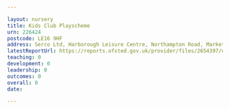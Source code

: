 ```yaml
---

layout: nursery
title: Kids Club Playscheme
urn: 226424
postcode: LE16 9HF
address: Serco Ltd, Harborough Leisure Centre, Northampton Road, Market Harborough, Leicestershire, LE16 9HF
latestReportUrl: https://reports.ofsted.gov.uk/provider/files/2654397/urn/226424.pdf
teaching: 0
development: 0
leadership: 0
outcomes: 0
overall: 0
date: 

---
```

